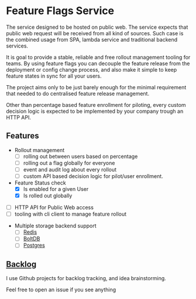 # Feature Flags Service

The service designed to be hosted on public web.
The service expects that public web request will be received from all kind of sources.
Such case is the combined usage from SPA, lambda service and traditional backend services.

It is goal to provide a stable, reliable and free rollout management tooling for teams.
By using feature flags you can decouple the feature release from the deployment or config change process,
and also make it simple to keep feature states in sync for all your users.

The project aims only to be just barely enough for the minimal requirement 
that needed to do centralised feature release management.

Other than percentage based feature enrollment for piloting, 
every custom decision logic is expected to be implemented by your company trough an HTTP API.

## Features 

- Rollout management
    - [ ] rolling out between users based on percentage
    - [ ] rolling out a flag globally for everyone
    - [ ] event and audit log about every rollout
    - [ ] custom API based decision logic for pilot/user enrollment.

- Feature Status check
    - [X] Is enabled for a given User
    - [X] Is rolled out globally
    
- [ ] HTTP API for Public Web access
- [ ] tooling with cli client to manage feature rollout

- Multiple storage backend support
    - [ ] [Redis](https://github.com/antirez/redis)
    - [ ] [BoltDB](https://github.com/boltdb/bolt)
    - [ ] [Postgres](https://github.com/postgres/postgres)
    
## [Backlog](https://github.com/adamluzsi/FeatureFlags/projects)

I use Github projects for backlog tracking,
and idea brainstorming.

Feel free to open an issue if you see anything
